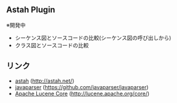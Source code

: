 Astah Plugin 
----------------------------------

※開発中

* シーケンス図とソースコードの比較(シーケンス図の呼び出しから)
* クラス図とソースコードの比較

リンク
-------------------------

* [astah](http://astah.net/) (http://astah.net/)
* [javaparser](https://github.com/javaparser/javaparser) (https://github.com/javaparser/javaparser)
* [Apache Lucene Core](http://lucene.apache.org/core/) (http://lucene.apache.org/core/)